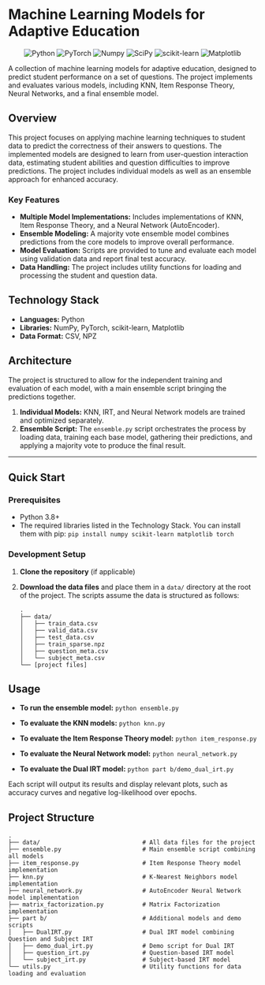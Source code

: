 # Machine Learning Models for Adaptive Education

[](https://github.com/stericishere/Machine-Learning-Model-for-Adaptive-Education)

<p align="center"\>
<img src="[https://img.shields.io/badge/Python-3776AB?logo=python\&logoColor=white](https://img.shields.io/badge/Python-3776AB?logo=python&logoColor=white)" alt="Python"/\>
<img src="[https://img.shields.io/badge/PyTorch-EE4C2C?logo=pytorch\&logoColor=white](https://img.shields.io/badge/PyTorch-EE4C2C?logo=pytorch&logoColor=white)" alt="PyTorch"/\>
<img src="[https://img.shields.io/badge/Numpy-013243?logo=numpy\&logoColor=white](https://www.google.com/search?q=https://img.shields.io/badge/Numpy-013243%3Flogo%3Dnumpy%26logoColor%3Dwhite)" alt="Numpy"/\>
<img src="[https://img.shields.io/badge/SciPy-8DBC30?logo=scipy\&logoColor=white](https://www.google.com/search?q=https://img.shields.io/badge/SciPy-8DBC30%3Flogo%3Dscipy%26logoColor%3Dwhite)" alt="SciPy"/\>
<img src="https://[https://img.shields.io/badge/scikit--learn-F7931E?logo=scikit-learn\&logoColor=white](https://www.google.com/search?q=https://img.shields.io/badge/scikit--learn-F7931E%3Flogo%3Dscikit-learn%26logoColor%3Dwhite)" alt="scikit-learn"/\>
<img src="[https://img.shields.io/badge/Matplotlib-5A95CD?logo=matplotlib\&logoColor=white](https://www.google.com/search?q=https://img.shields.io/badge/Matplotlib-5A95CD%3Flogo%3Dmatplotlib%26logoColor%3Dwhite)" alt="Matplotlib"/\>
</p\>

A collection of machine learning models for adaptive education, designed to predict student performance on a set of questions. The project implements and evaluates various models, including KNN, Item Response Theory, Neural Networks, and a final ensemble model.

## Overview

This project focuses on applying machine learning techniques to student data to predict the correctness of their answers to questions. The implemented models are designed to learn from user-question interaction data, estimating student abilities and question difficulties to improve predictions. The project includes individual models as well as an ensemble approach for enhanced accuracy.

### Key Features

  * **Multiple Model Implementations:** Includes implementations of KNN, Item Response Theory, and a Neural Network (AutoEncoder).
  * **Ensemble Modeling:** A majority vote ensemble model combines predictions from the core models to improve overall performance.
  * **Model Evaluation:** Scripts are provided to tune and evaluate each model using validation data and report final test accuracy.
  * **Data Handling:** The project includes utility functions for loading and processing the student and question data.

## Technology Stack

  * **Languages:** Python
  * **Libraries:** NumPy, PyTorch, scikit-learn, Matplotlib
  * **Data Format:** CSV, NPZ

## Architecture

The project is structured to allow for the independent training and evaluation of each model, with a main ensemble script bringing the predictions together.

1.  **Individual Models:** KNN, IRT, and Neural Network models are trained and optimized separately.
2.  **Ensemble Script:** The `ensemble.py` script orchestrates the process by loading data, training each base model, gathering their predictions, and applying a majority vote to produce the final result.

-----

## Quick Start

### Prerequisites

  * Python 3.8+
  * The required libraries listed in the Technology Stack. You can install them with pip:
    `pip install numpy scikit-learn matplotlib torch`

### Development Setup

1.  **Clone the repository** (if applicable)

2.  **Download the data files** and place them in a `data/` directory at the root of the project. The scripts assume the data is structured as follows:

    ```
    .
    ├── data/
    │   ├── train_data.csv
    │   ├── valid_data.csv
    │   ├── test_data.csv
    │   ├── train_sparse.npz
    │   ├── question_meta.csv
    │   └── subject_meta.csv
    └── [project files]
    ```

## Usage

  * **To run the ensemble model:**
    `python ensemble.py`

  * **To evaluate the KNN models:**
    `python knn.py`

  * **To evaluate the Item Response Theory model:**
    `python item_response.py`

  * **To evaluate the Neural Network model:**
    `python neural_network.py`

  * **To evaluate the Dual IRT model:**
    `python part b/demo_dual_irt.py`

Each script will output its results and display relevant plots, such as accuracy curves and negative log-likelihood over epochs.

## Project Structure

```
.
├── data/                             # All data files for the project
├── ensemble.py                       # Main ensemble script combining all models
├── item_response.py                  # Item Response Theory model implementation
├── knn.py                            # K-Nearest Neighbors model implementation
├── neural_network.py                 # AutoEncoder Neural Network model implementation
├── matrix_factorization.py           # Matrix Factorization implementation
├── part b/                           # Additional models and demo scripts
│   ├── DualIRT.py                    # Dual IRT model combining Question and Subject IRT
│   ├── demo_dual_irt.py              # Demo script for Dual IRT
│   ├── question_irt.py               # Question-based IRT model
│   └── subject_irt.py                # Subject-based IRT model
└── utils.py                          # Utility functions for data loading and evaluation
```
